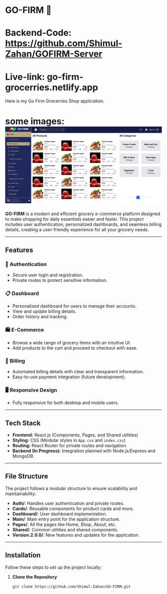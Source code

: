 # GO-FIRM 🛒
# Backend-Code: https://github.com/Shimul-Zahan/GOFIRM-Server
# Live-link: go-firm-grocerries.netlify.app
Here is my Go Firm Grocerries Shop application.
# some images: ![alt text](image.png)

**GO-FIRM** is a modern and efficient grocery e-commerce platform designed to make shopping for daily essentials easier and faster. This project includes user authentication, personalized dashboards, and seamless billing details, creating a user-friendly experience for all your grocery needs.

---

## **Features**
### 🔑 **Authentication**
- Secure user login and registration.
- Private routes to protect sensitive information.

### 📋 **Dashboard**
- Personalized dashboard for users to manage their accounts.
- View and update billing details.
- Order history and tracking.

### 🛍️ **E-Commerce**
- Browse a wide range of grocery items with an intuitive UI.
- Add products to the cart and proceed to checkout with ease.

### 🧾 **Billing**
- Automated billing details with clear and transparent information.
- Easy-to-use payment integration (future development).

### 🖥️ **Responsive Design**
- Fully responsive for both desktop and mobile users.

---

## **Tech Stack**
- **Frontend:** React.js (Components, Pages, and Shared utilities)
- **Styling:** CSS (Modular styles in `App.css` and `index.css`)
- **Routing:** React Router for private routes and navigation.
- **Backend (In Progress):** Integration planned with Node.js/Express and MongoDB.

---

## **File Structure**
The project follows a modular structure to ensure scalability and maintainability:

- **Auth/**: Handles user authentication and private routes.
- **Cards/**: Reusable components for product cards and more.
- **Dashboard/**: User dashboard implementation.
- **Main/**: Main entry point for the application structure.
- **Pages/**: All the pages like Home, Shop, About, etc.
- **Shared/**: Common utilities and shared components.
- **Version.2.0.0/**: New features and updates for the application.

---

## **Installation**
Follow these steps to set up the project locally:

1. **Clone the Repository**
   ```bash
   git clone https://github.com/Shimul-Zahan/GO-FIRM.git
